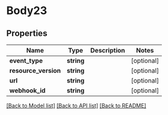 # Body23

## Properties
Name | Type | Description | Notes
------------ | ------------- | ------------- | -------------
**event_type** | **string** |  | [optional] 
**resource_version** | **string** |  | [optional] 
**url** | **string** |  | [optional] 
**webhook_id** | **string** |  | [optional] 

[[Back to Model list]](../README.md#documentation-for-models) [[Back to API list]](../README.md#documentation-for-api-endpoints) [[Back to README]](../README.md)


